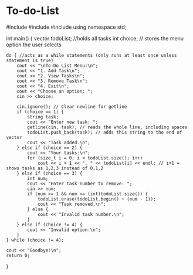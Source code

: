 # To-do-List
#include <iostream>
#include <vector>
#include <string>
using namespace std;

int main() {
    vector<string> todoList; //holds all tasks
    int choice; // stores the menu option the user selects

    do { //acts as a while statements (only runs at least once unless statement is true)
        cout << "\nTo-Do List Menu:\n";
        cout << "1. Add Task\n";
        cout << "2. View Tasks\n";
        cout << "3. Remove Task\n";
        cout << "4. Exit\n";
        cout << "Choose an option: ";
        cin >> choice;

        cin.ignore(); // Clear newline for getline
        if (choice == 1) {
            string task;
            cout << "Enter new task: ";
            getline(cin, task); // reads the whole line, including spaces
            todoList.push_back(task); // adds this string to the end of vector
            cout << "Task added.\n";
        } else if (choice == 2) {
            cout << "Your tasks:\n";
            for (size_t i = 0; i < todoList.size(); i++)
                cout << i + 1 << ". " << todoList[i] << endl; // i+1 = shows tasks as 1,2,3 instead of 0,1,2
        } else if (choice == 3) {
            int num;
            cout << "Enter task number to remove: ";
            cin >> num;
            if (num >= 1 && num <= (int)todoList.size()) {
                todoList.erase(todoList.begin() + (num - 1));
                cout << "Task removed.\n";
            } else {
                cout << "Invalid task number.\n";
            }
        } else if (choice != 4) {
            cout << "Invalid option.\n";
        }
    } while (choice != 4);

    cout << "Goodbye!\n";
    return 0;
}

